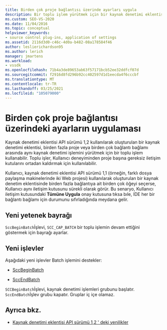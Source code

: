 ```yaml
---
title: Birden çok proje bağlantısı üzerinde ayarları uygula
description: Bir toplu işlem yürütmek için bir kaynak denetimi eklentisi kullanarak birden çok proje bağlantısı arasında ayarları uygulamayı öğrenin.
ms.custom: SEO-VS-2020
ms.date: 11/04/2016
ms.topic: conceptual
helpviewer_keywords:
- source control plug-ins, application of settings
ms.assetid: 2116d3d0-c46c-4d0a-b482-08a178584f46
author: leslierichardson95
ms.author: lerich
manager: jmartens
ms.workload:
- vssdk
ms.openlocfilehash: 71b4a3de89653ab63f57171bcb52ee32ddfcf07d
ms.sourcegitcommit: f2916d8fd296b92cc402597d1d1eecda4f6cccbf
ms.translationtype: MT
ms.contentlocale: tr-TR
ms.lasthandoff: 03/25/2021
ms.locfileid: "105079000"
---
```

# <a name="application-of-settings-across-multiple-project-connections"></a>Birden çok proje bağlantısı üzerindeki ayarların uygulaması
Kaynak denetimi eklentisi API sürümü 1,2 kullanılarak oluşturulan bir kaynak denetimi eklentisi, birden fazla proje veya birden çok bağlantı bağlamı arasında aynı kaynak denetimi işlemini yürütmek için bir toplu işlem kullanabilir. Toplu işler, Kullanıcı deneyiminden proje başına gereksiz iletişim kutularını ortadan kaldırmak için kullanılabilir.

 Kullanıcı, kaynak denetimi eklentisi API sürümü 1,1 (örneğin, farklı dosya paylaşma makinelerinde iki Web projesi) kullanılarak oluşturulan bir kaynak denetim eklentisinde birden fazla bağlantıya ait birden çok öğeyi seçerse, Kullanıcı aynı iletişim kutusunu sürekli olarak görür. Bu senaryo, Kullanıcı iletişim kutusundaki **Tümüne Uygula** onay kutusuna tıksa bıle, IDE her bir bağlantı bağlamı için durumunu sıfırladığında meydana gelir.

## <a name="new-capability-flag"></a>Yeni yetenek bayrağı
 `SccBeginBatch`İşlevi, `SCC_CAP_BATCH` bir toplu işlemin devam ettiğini göstermek için bayrağı ayarlar.

## <a name="new-functions"></a>Yeni işlevler
Aşağıdaki yeni işlevler Batch işlemini destekler:

- [SccBeginBatch](../../extensibility/sccbeginbatch-function.md)

- [SccEndBatch](../../extensibility/sccendbatch-function.md)

`SCCBeginBatch`İşlevi, kaynak denetimi işlemleri grubunu başlatır. `SccEndBatch`İşlev grubu kapatır. Gruplar iç içe olamaz.

## <a name="see-also"></a>Ayrıca bkz.
- [Kaynak denetimi eklentisi API sürümü 1,2 ' deki yenilikler](../../extensibility/internals/what-s-new-in-the-source-control-plug-in-api-version-1-2.md)
